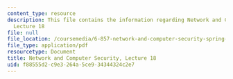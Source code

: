 ```yaml
---
content_type: resource
description: This file contains the information regarding Network and Computer Security,
  Lecture 18
file: null
file_location: /coursemedia/6-857-network-and-computer-security-spring-2014/f88555d2c9e3264a5ce934344324c2e7_MIT6_857S14_Lec18.pdf
file_type: application/pdf
resourcetype: Document
title: Network and Computer Security, Lecture 18
uid: f88555d2-c9e3-264a-5ce9-34344324c2e7
---
```

